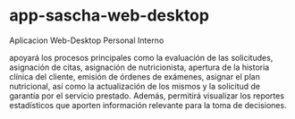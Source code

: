 # app-sascha-web-desktop
Aplicacion Web-Desktop Personal Interno

apoyará los procesos principales como la evaluación de las
solicitudes, asignación de citas, asignación de nutricionista, apertura de la
historia clínica del cliente, emisión de órdenes de exámenes, asignar el plan
nutricional, así como la actualización de los mismos y la solicitud de garantía
por el servicio prestado. Además, permitirá visualizar los reportes estadísticos
que aporten información relevante para la toma de decisiones.
